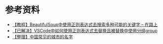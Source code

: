 # 参考资料

* [【教程】BeautifulSoup中使用正则表达式去搜索多种可能的关键字 – 在路上](https://www.crifan.com/python_beautifulsoup_find_using_regular_expression/)
* [【已解决】VSCode中如何使用正则表达式去替换且被替换中使用分组group](http://www.crifan.com/vscode_use_regex_replace_using_group)
* [【整理】中国常见的城市的名字](https://www.crifan.com/china_common_city_name/)
